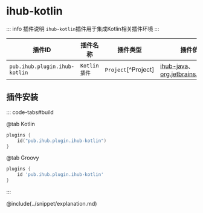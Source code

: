 # ihub-kotlin

::: info 插件说明
`ihub-kotlin`插件用于集成Kotlin相关插件环境
:::

| 插件ID                          | 插件名称       | 插件类型                | 插件依赖                                                                                                         |
| ----------------------------- | ---------- | ------------------- | ------------------------------------------------------------------------------------------------------------ |
| `pub.ihub.plugin.ihub-kotlin` | `Kotlin插件` | `Project`[^Project] | [ihub-java](iHubJava)、[org.jetbrains.kotlin.jvm](https://plugins.gradle.org/plugin/org.jetbrains.kotlin.jvm) |

## 插件安装

::: code-tabs#build

@tab Kotlin

```kotlin
plugins {
    id("pub.ihub.plugin.ihub-kotlin")
}
```

@tab Groovy

```groovy
plugins {
    id 'pub.ihub.plugin.ihub-kotlin'
}
```

:::

@include(../snippet/explanation.md)